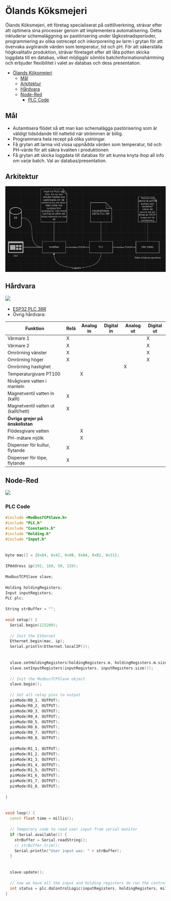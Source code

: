# Ölands Köksmejeri 

Ölands Köksmejeri, ett företag specialiserat på osttillverkning, strävar efter att optimera sina processer genom att implementera automatisering. Detta inkluderar schemaläggning av pastörisering under lågkostnadsperioder, programmering av olika ostrecept och inkorporering av larm i grytan för att övervaka avgörande värden som temperatur, tid och pH. För att säkerställa högkvalitativ produktion, strävar företaget efter att låta potten skicka loggdata till en databas, vilket möjliggör sömlös batchinformationshämtning och erbjuder flexibilitet i valet av databas och dess presentation.

* [Ölands Köksmejeri](#ölands-köksmejeri)
   * [Mål](#mål)
   * [Arkitektur](#arkitektur)
   * [Hårdvara](#hårdvara)
   * [Node-Red](#node-red)
      * [PLC Code](#plc-code)

      
## Mål
- Autamtisera flödet så att man kan schemalägga pastörisering som är väldigt tidsödande till nattetid när strömmen är billig. 
- Programmera hela recept på olika ystningar.
- Få grytan att larma vid vissa uppnådda värden som temperatur, tid och PH-värde för att säkra kvaliten i produktionen
- Få grytan att skicka loggdata till databas för att kunna knyta ihop all info om varje batch. Val av databas/presentation.

## Arkitektur
![Alt text](/images/image.png)


## Hårdvara 
![](https://hackmd.io/_uploads/rkgJ9XSfp2.png)

-  [ESP32 PLC 38R](https://www.industrialshields.com/shop/034001000300-esp32-plc-38r-2906?product=product.template%282906%2C%29#attr=142,2244,2245,3729,2246,4064,3806)
-  Övrig hårdvara:

| Funktion |	Relä	|Analog in	|Digital in|	Analog ut |	Digital ut|
| -------- | -------- | -------- |-------- |-------- |-------- |
|Värmare 1                          |X| || |X|
|Värmare 2                          |X| || |X|
|Omrörning vänster	                |X| || |X|
|Omrörning höger	                |X| || |X|
|Omrörning hastighet                | | ||X| |
|Temperaturgivare PT100	            | |X|| | |		
|Nivågivare vatten i manteln	    | | || | |				
|Magnetventil vatten in (kallt)	    |X| || | |		
|Magnetventil vatten ut (kallt/hett)|X| || | |		
|**Övriga grejer på önskelistan** 					
|Flödesgivare vatten                | |X|| | |			
|PH-mätare mjölk                    | |X|| | |				
|Dispenser för kultur, flytande     |X| || | |			
|Dispenser för löpe, flytande	    |X| || | |				

## Node-Red

![](https://hackmd.io/_uploads/SJkabkrp3.png)


### PLC Code 

```cpp
#include <ModbusTCPSlave.h>
#include "PLC.h"
#include "Constants.h"
#include "Holding.h"
#include "Input.h"


byte mac[] = {0x84, 0x42, 0x8B, 0xBA, 0xB2, 0x31};

IPAddress ip(192, 168, 50, 220);

ModbusTCPSlave slave;

Holding holdingRegisters;
Input inputRegisters;
PLC plc;

String strBuffer = "";

void setup() {
  Serial.begin(115200);

  // Init the Ethernet
  Ethernet.begin(mac, ip);
  Serial.println(Ethernet.localIP());


  slave.setHoldingRegisters(holdingRegisters.m, holdingRegisters.m.size());
  slave.setInputRegisters(inputRegisters, inputRegisters.size());

  // Init the ModbusTCPSlave object
  slave.begin();

  // Set all relay pins to output
  pinMode(R0_1, OUTPUT);
  pinMode(R0_2, OUTPUT);
  pinMode(R0_3, OUTPUT);
  pinMode(R0_4, OUTPUT);
  pinMode(R0_5, OUTPUT);
  pinMode(R0_6, OUTPUT);
  pinMode(R0_7, OUTPUT);
  pinMode(R0_8, OUTPUT);

  pinMode(R1_1, OUTPUT);
  pinMode(R1_2, OUTPUT);
  pinMode(R1_3, OUTPUT);
  pinMode(R1_4, OUTPUT);
  pinMode(R1_5, OUTPUT);
  pinMode(R1_6, OUTPUT);
  pinMode(R1_7, OUTPUT);
  pinMode(R1_8, OUTPUT);
  
}


void loop() {
  const float time = millis();

  // Temporary code to read user input from serial monitor
  if (Serial.available()) {
    strBuffer = Serial.readString();
    // strBuffer.trim();
    Serial.println("User input was: " + strBuffer);
  }


  slave.update();

  // now we have all the input and holding registers do run the control logic
  int status = plc.doControlLogic(inputRegisters, holdingRegisters, millis());
}
```
